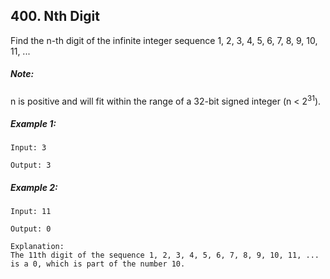 ## 400. Nth Digit

Find the n-th digit of the infinite integer sequence 1, 2, 3, 4, 5, 6, 7, 8, 9, 10, 11, ...

##### Note:
n is positive and will fit within the range of a 32-bit signed integer (n < 2<sup>31</sup>).

##### Example 1:
```
Input: 3

Output: 3
```
##### Example 2:
```
Input: 11

Output: 0

Explanation:
The 11th digit of the sequence 1, 2, 3, 4, 5, 6, 7, 8, 9, 10, 11, ... is a 0, which is part of the number 10.
```